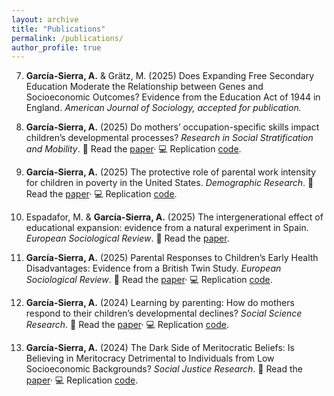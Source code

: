 ```yaml
---
layout: archive
title: "Publications"
permalink: /publications/
author_profile: true
---
```


7. **García-Sierra, A.** & Grätz, M. (2025) Does Expanding Free Secondary Education Moderate the Relationship between Genes and Socioeconomic Outcomes? Evidence from the Education Act of 1944 in England. _American Journal of Sociology, accepted for publication._
   
6. **García-Sierra, A.** (2025) Do mothers’ occupation-specific skills impact children’s developmental processes? _Research in Social Stratification and Mobility_.
   📄 Read the [paper](https://www.sciencedirect.com/science/article/pii/S0276562425000939)· 💻 Replication [code](https://github.com/aliciagarciasierra/MOTHERS_SKILLS).

5. **García-Sierra, A.** (2025) The protective role of parental work intensity for children in poverty in the United States. _Demographic Research_.
   📄 Read the [paper](https://www.demographic-research.org/articles/volume/53/4)· 💻 Replication [code](https://github.com/aliciagarciasierra/Parental_Work_Intensity).

4. Espadafor, M. & **García-Sierra, A.** (2025) The intergenerational effect of educational expansion: evidence from a natural experiment in Spain. _European Sociological Review_.
   📄 Read the [paper](https://academic.oup.com/esr/article/41/5/706/8107684).

3. **García-Sierra, A.** (2025) Parental Responses to Children’s Early Health Disadvantages: Evidence from a British Twin Study. _European Sociological Review_.
   📄 Read the [paper](https://academic.oup.com/esr/article/41/1/97/7631266)· 💻 Replication [code](https://github.com/aliciagarciasierra/PARENTAL_RESPONSES_ESR).

2. **García-Sierra, A.** (2024) Learning by parenting: How do mothers respond to their children’s developmental declines? _Social Science Research_.
   📄 Read the [paper](https://www.sciencedirect.com/science/article/pii/S0049089X24000103)· 💻 Replication [code](https://github.com/aliciagarciasierra/LearningbyParenting).

1. **García-Sierra, A.** (2024) The Dark Side of Meritocratic Beliefs: Is Believing in Meritocracy Detrimental to Individuals from Low Socioeconomic Backgrounds? _Social Justice Research_.
   📄 Read the [paper](https://link.springer.com/article/10.1007/s11211-023-00413-x)· 💻 Replication [code](https://github.com/aliciagarciasierra/TheDarkSideofMeritocraticBeliefs).
   
